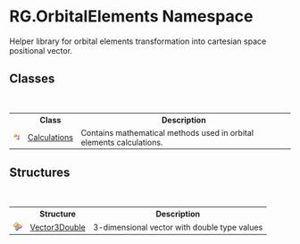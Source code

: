 # RG.OrbitalElements Namespace
 

Helper library for orbital elements transformation into cartesian space positional vector.


## Classes
&nbsp;<table><tr><th></th><th>Class</th><th>Description</th></tr><tr><td>![Public class](media/pubclass.gif "Public class")</td><td><a href="8273c427-a78d-b2db-d2de-c7af34ec236c">Calculations</a></td><td>
Contains mathematical methods used in orbital elements calculations.</td></tr></table>

## Structures
&nbsp;<table><tr><th></th><th>Structure</th><th>Description</th></tr><tr><td>![Public structure](media/pubstructure.gif "Public structure")</td><td><a href="c22e5fe8-4340-6318-2d9a-ca84080202eb">Vector3Double</a></td><td>
3-dimensional vector with double type values</td></tr></table>&nbsp;

